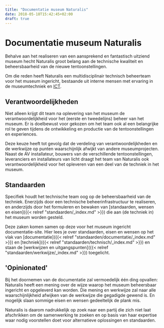 ```yaml
---
title: "Documentatie museum Naturalis"
date: 2018-05-18T15:42:45+02:00
draft: true
---
```


# Documentatie museum Naturalis

Behalve aan het realiseren van een aansprekend en fantastisch uitziend museum
hecht Naturalis groot belang aan de technische kwaliteit en beheersbaarheid
van de nieuwe tentoonstellingen.

Om die reden heeft Naturalis een multidisciplinair technisch beheerteam voor het
museum ingericht, bestaande uit interne mensen met ervaring in de museumtechniek
en [ICT](https://science.naturalis.nl/en/ict).

## Verantwoordelijkheden

Niet alleen krijgt dit team na oplevering van het museum de verantwoordelijkheid
voor het (eerste en tweedelijns) beheer van het museum. Er is doelbewust voor
gekozen om het team ook al een belangrijke rol te geven tijdens de ontwikkeling
en productie van de tentoonstellingen en experiences.

Deze keuze heeft tot gevolg dat de verdeling van verantwoordelijkheden en de
werkwijze op punten waarschijnlijk afwijkt van andere museumprojecten. Naast de AV
installateur, bouwers van de verschillende tentoonstellingen, leveranciers en
installateurs van licht draagt het team van Naturalis ook verantwoordelijkheid
voor het opleveren van een deel van de techniek in het museum.

## Standaarden

Specifiek houdt het technische team oog op de beheersbaarheid van de techniek.
Enerzijds door een technische beheerinfrastructuur te realiseren, en anderzijds
door het formuleren en bewaken van [standaarden, wensen en eisen]({{< relref
"standaarden/_index.md" >}}) die aan (de techniek
in) het museum worden gesteld.

Deze zaken komen samen op deze voor het museum ingericht documentatie-site. Hier
lees je over standaarden, eisen en wensen op het vlak van [documentatie]({{< relref
"standaarden/documentatie/_index.md" >}}) en [techniek]({{< relref
"standaarden/technisch/_index.md" >}}) en staan de [werkwijzen en
uitgangspunten]({{< relref "standaarden/werkwijze/_index.md" >}})
toegelicht.

## 'Opinionated'

Bij het doornemen van de documentatie zal vermoedelijk één ding opvallen:
Naturalis heeft een mening over de wijze waarop het museum beheersbaar ingericht
en opgeleverd kan worden. Die mening en werkwijze zal naar alle
waarschijnlijkheid afwijken van de werkwijze die gegadigde gewend is. En
mogelijk slaan sommige eisen en wensen gedeeltelijk de plank mis.

Naturalis is daarom nadrukkelijk op zoek naar een partij die zich
niet laat afschrikken om de samenwerking te zoeken en op basis van haar
expertise waar nodig voorstellen doet voor alternatieve oplossingen en
standaarden.

